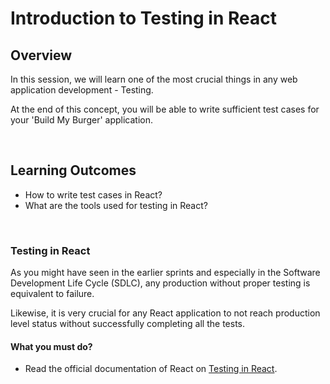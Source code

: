 # **Introduction to Testing in React**

## Overview

In this session, we will learn one of the most crucial things in any web application development - Testing. 

At the end of this concept, you will be able to write sufficient test cases for your 'Build My Burger' application.

<br />

## Learning Outcomes

- How to write test cases in React?
- What are the tools used for testing in React?

<br />

### Testing in React

As you might have seen in the earlier sprints and especially in the Software Development Life Cycle (SDLC), any production without proper testing is equivalent to failure.

Likewise, it is very crucial for any React application to not reach production level status without successfully completing all the tests.

#### What you must do?

- Read the official documentation of React on [Testing in React](https://reactjs.org/docs/testing.html).